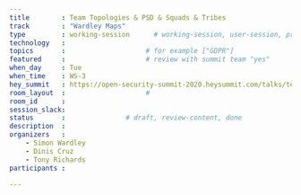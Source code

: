 ```yaml
---
title        : Team Topologies & PSD & Squads & Tribes
track        : "Wardley Maps"
type         : working-session      # working-session, user-session, product-session
technology   :
topics       :                    # for example ["GDPR"]
featured     :                    # review with summit team "yes"
when_day     : Tue
when_time    : WS-3
hey_summit   : https://open-security-summit-2020.heysummit.com/talks/team-topologies-psd-squads-tribes/
room_layout  :                    #
room_id      : 
session_slack: 
status       :               # draft, review-content, done
description  :
organizers   :
    - Simon Wardley
    - Dinis Cruz
    - Tony Richards
participants :

---
```



<!--(add intro)

## WHY

(...)

## What

(...)

## Outcomes

(...)

## References

(...)


## Previous-->
